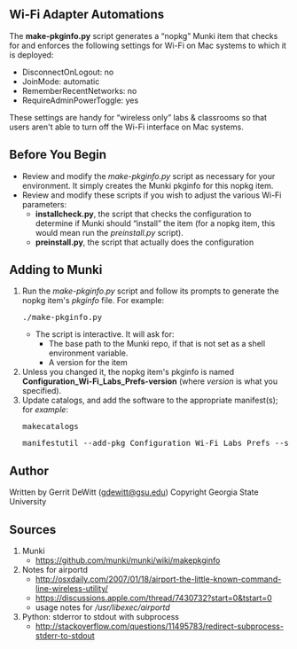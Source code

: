 Wi-Fi Adapter Automations
----------
The **make-pkginfo.py** script generates a “nopkg” Munki item that checks for and enforces the following settings for Wi-Fi on Mac systems to which it is deployed: 
   - DisconnectOnLogout: no
   - JoinMode: automatic
   - RememberRecentNetworks: no
   - RequireAdminPowerToggle: yes

These settings are handy for “wireless only” labs & classrooms so that users aren't able to turn off the Wi-Fi interface on Mac systems.

Before You Begin
----------
* Review and modify the *make-pkginfo.py* script as necessary for your environment.  It simply creates the Munki pkginfo for this nopkg item.
* Review and modify these scripts if you wish to adjust the various Wi-Fi parameters:
   - **installcheck.py**, the script that checks the configuration to determine if Munki should “install” the item (for a nopkg item, this would mean run the *preinstall.py* script).
   - **preinstall.py**, the script that actually does the configuration

Adding to Munki
----------
1. Run the *make-pkginfo.py* script and follow its prompts to generate the nopkg item's *pkginfo* file.  For example:
   <pre>./make-pkginfo.py</pre>
   * The script is interactive.  It will ask for:
      - The base path to the Munki repo, if that is not set as a shell environment variable.
      - A version for the item
2. Unless you changed it, the nopkg item's pkginfo is named **Configuration_Wi-Fi_Labs_Prefs-version** (where *version* is what you specified).
3. Update catalogs, and add the software to the appropriate manifest(s); for *example*:
   <pre>makecatalogs</pre>
   <pre>manifestutil --add-pkg Configuration_Wi-Fi_Labs_Prefs --section managed_installs --manifest some_manifest</pre>

Author
----------
Written by Gerrit DeWitt (gdewitt@gsu.edu)
Copyright Georgia State University

Sources
----------
1. Munki
   * https://github.com/munki/munki/wiki/makepkginfo
2. Notes for airportd
   * http://osxdaily.com/2007/01/18/airport-the-little-known-command-line-wireless-utility/
   * https://discussions.apple.com/thread/7430732?start=0&tstart=0
   * usage notes for */usr/libexec/airportd*
3. Python: stderror to stdout with subprocess
   * http://stackoverflow.com/questions/11495783/redirect-subprocess-stderr-to-stdout
